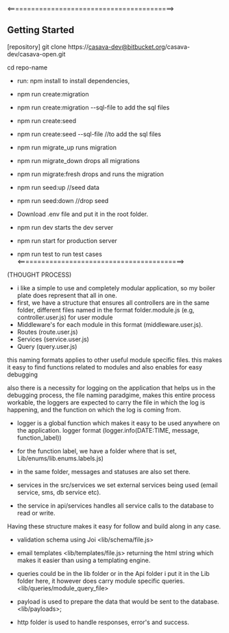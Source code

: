 <==========================================>
## Getting Started
[repository] git clone https://casava-dev@bitbucket.org/casava-dev/casava-open.git

cd repo-name

- run: npm install to install dependencies, 

- npm run create:migration <migration-table-name>

- npm run create:migration <migration-table-name> --sql-file to add the sql files

- npm run create:seed <seed-file-name>

- npm run create:seed <seed-file-name> --sql-file //to add the sql files

- npm run migrate_up runs migration

- npm run migrate_down drops all migrations

- npm run migrate:fresh drops and runs the migration

- npm run seed:up //seed data

- npm run seed:down //drop seed

- Download .env file and put it in the root folder.

- npm run dev starts the dev server

- npm run start for production server

- npm run test to run test cases
<==========================================>

(THOUGHT PROCESS)

- i like a simple to use and completely modular application, so my boiler plate does represent that all in one.
- first, we have a structure that ensures all controllers are in the same folder, different files named in the format folder.module.js (e.g, controller.user.js) for user module
- Middleware's for each module in this format (middleware.user.js). 
- Routes (route.user.js)
- Services (service.user.js)
- Query (query.user.js)

this naming formats applies to other useful module specific files. 
this makes it easy to find functions related to modules and also enables for easy debugging

also there is a necessity for logging on the application that helps us in the debugging process, the file naming paradgime, makes this entire process workable, the loggers are expected to carry the file in which the log is happening, and the function on which the log is coming from. 

- logger is a global function which makes it easy to be used anywhere on the application. logger format (logger.info(DATE:TIME, message, function_label))
- for the function label, we have a folder where that is set, Lib/enums/lib.enums.labels.js)
- in the same folder, messages and statuses are also set there.

- services in the src/services we set external services being used (email service, sms, db service etc). 

- the service in api/services handles all service calls to the database to read or write.

Having these structure makes it easy for follow and build along in any case.

- validation schema using Joi <lib/schema/file.js>

- email templates <lib/templates/file.js> returning the html string which makes it easier than using a templating engine.

- queries could be in the lib folder or in the Api folder i put it in the Lib folder here, it however does carry module specific queries. <lib/queries/module_query_file>

- payload is used to prepare the data that would be sent to the database. <lib/payloads>;
- http folder is used to handle responses, error's and success.